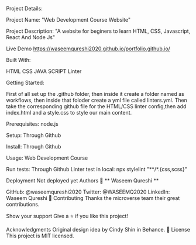 Project Details:

Project Name: "Web Development Course Website"

Project Description: "A website for beginers to learn HTML, CSS, Javascript, React And Node Js"

Live Demo
https://waseemqureshi2020.github.io/portfolio.github.io/

Built With:

HTML
CSS
JAVA SCRIPT
Linter

Getting Started:

First of all set up the .github folder, then inside it create a folder named as workflows, then inside that foloder create a yml file called linters.yml. Then take the corresponding github file for the HTML/CSS linter config,then add index.html and a style.css to style our main content.

Prerequisites:
node.js

Setup:
Through Github

Install:
Through Github

Usage:
Web Development Course

Run tests:
Through Github
Linter test in local: npx stylelint "**/*.{css,scss}"

Deployment
Not deployed yet
Authors
👤 ** Waseem Qureshi **

GitHub: @waseemqureshi2020
Twitter: @WASEEMQ2020
LinkedIn: Waseem Qureshi
🤝 Contributing
Thanks the microverse team their great contributions.

Show your support
Give a ⭐️ if you like this project!

Acknowledgments
Original design idea by Cindy Shin in Behance.
📝 License
This project is MIT licensed.